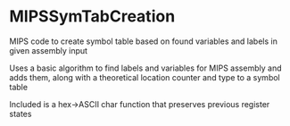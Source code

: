 # MIPSSymTabCreation
MIPS code to create symbol table based on found variables and labels in given assembly input

Uses a basic algorithm to find labels and variables for MIPS assembly and adds them, along
with a theoretical location counter and type to a symbol table

Included is a hex->ASCII char function that preserves previous register states
